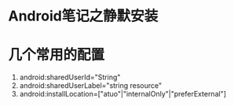 # Android笔记之静默安装 #  

# 几个常用的配置  
1. android:sharedUserId="String"  
2. android:sharedUserLabel="string resource"  
3. android:installLocation=["atuo"|"internalOnly"|"preferExternal"]  
